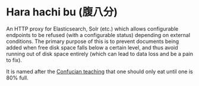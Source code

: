 # Hara hachi bu (腹八分)

An HTTP proxy for Elasticsearch, Solr (etc.) which allows configurable endpoints to be refused (with a configurable status) depending on external conditions. The primary purpose of this is to prevent documents being added when free disk space falls below a certain level, and thus avoid running out of disk space entirely (which can lead to data loss and be a pain to fix).

It is named after the [Confucian teaching](https://en.wikipedia.org/wiki/Hara_hachi_bun_me) that one should only eat until one is 80% full.
